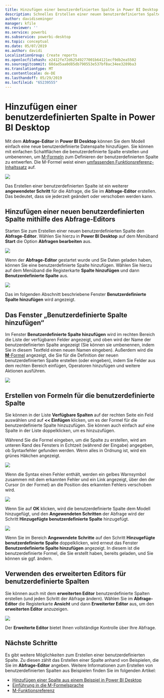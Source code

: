 ```yaml
---
title: Hinzufügen einer benutzerdefinierten Spalte in Power BI Desktop
description: Schnelles Erstellen einer neuen benutzerdefinierten Spalte in Power BI Desktop
author: davidiseminger
manager: kfile
ms.reviewer: ''
ms.service: powerbi
ms.subservice: powerbi-desktop
ms.topic: conceptual
ms.date: 05/07/2019
ms.author: davidi
LocalizationGroup: Create reports
ms.openlocfilehash: e2412fe72d62549277001b64121ecf9db2ea5502
ms.sourcegitcommit: 60dad5aa0d85db790553e537bf8ac34ee3289ba3
ms.translationtype: MT
ms.contentlocale: de-DE
ms.lasthandoff: 05/29/2019
ms.locfileid: "65239555"
---
```

# <a name="add-a-custom-column-in-power-bi-desktop"></a>Hinzufügen einer benutzerdefinierten Spalte in Power BI Desktop
Mit dem **Abfrage-Editor** in **Power BI Desktop** können Sie dem Modell einfach eine neue benutzerdefinierte Datenspalte hinzufügen. Sie können mit einfachen Schaltflächen die benutzerdefinierte Spalte erstellen und umbenennen, um [M-Formeln](https://msdn.microsoft.com/library/mt270235.aspx) zum Definieren der benutzerdefinierten Spalte zu entwerfen. Die M-Formel weist einen [umfassenden Funktionsreferenz-Inhaltssatz](https://msdn.microsoft.com/library/mt779182.aspx) auf. 

![](media/desktop-add-custom-column/add-custom-column_01.png)

Das Erstellen einer benutzerdefinierten Spalte ist ein weiterer **angewendeter Schritt** für die Abfrage, die Sie im **Abfrage-Editor** erstellen. Das bedeutet, dass sie jederzeit geändert oder verschoben werden kann.

## <a name="use-query-editor-to-add-a-new-custom-column"></a>Hinzufügen einer neuen benutzerdefinierten Spalte mithilfe des Abfrage-Editors
Starten Sie zum Erstellen einer neuen benutzerdefinierten Spalte den **Abfrage-Editor**. Wählen Sie hierzu in **Power BI Desktop** auf dem Menüband **Start** die Option **Abfragen bearbeiten** aus.

![](media/desktop-add-custom-column/add-column-from-example_02.png)

Wenn der **Abfrage-Editor** gestartet wurde und Sie Daten geladen haben, können Sie eine benutzerdefinierte Spalte hinzufügen. Wählen Sie hierzu auf dem Menüband die Registerkarte **Spalte hinzufügen** und dann **Benutzerdefinierte Spalte** aus.

![](media/desktop-add-custom-column/add-custom-column_02.png)

Das im folgenden Abschnitt beschriebene Fenster **Benutzerdefinierte Spalte hinzufügen** wird angezeigt.

## <a name="the-add-custom-column-window"></a>Das Fenster „Benutzerdefinierte Spalte hinzufügen“
Im Fenster **Benutzerdefinierte Spalte hinzufügen** wird im rechten Bereich die Liste der verfügbaren Felder angezeigt, und oben wird der Name der benutzerdefinierten Spalte angezeigt (Sie können sie umbenennen, indem Sie in diesem Textfeld einen neuen Namen eingeben). Außerdem wird die [**M**-Formel](https://msdn.microsoft.com/library/mt779182.aspx) angezeigt, die Sie für die Definition der neuen benutzerdefinierten Spalte erstellen (oder eingeben), indem Sie Felder aus dem rechten Bereich einfügen, Operatoren hinzufügen und weitere Aktionen ausführen. 

![](media/desktop-add-custom-column/add-custom-column_03.png)

## <a name="create-formulas-for-your-custom-column"></a>Erstellen von Formeln für die benutzerdefinierte Spalte
Sie können in der Liste **Verfügbare Spalten** auf der rechten Seite ein Feld auswählen und auf **<< Einfügen** klicken, um es der Formel für die benutzerdefinierte Spalte hinzuzufügen. Sie können auch einfach auf eine Spalte in der Liste doppelklicken, um es hinzuzufügen.

Während Sie die Formel eingeben, um die Spalte zu erstellen, wird am unteren Rand des Fensters in Echtzeit (während der Eingabe) angegeben, ob Syntaxfehler gefunden werden. Wenn alles in Ordnung ist, wird ein grünes Häkchen angezeigt.

![](media/desktop-add-custom-column/add-custom-column_04.png)

Wenn die Syntax einen Fehler enthält, werden ein gelbes Warnsymbol zusammen mit dem erkannten Fehler und ein Link angezeigt, über den der Cursor (in der Formel) an die Position des erkannten Fehlers verschoben wird.

![](media/desktop-add-custom-column/add-custom-column_05.png)

Wenn Sie auf **OK** klicken, wird die benutzerdefinierte Spalte dem Modell hinzugefügt, und den **Angewendeten Schritten** der Abfrage wird der Schritt **Hinzugefügte benutzerdefinierte Spalte** hinzugefügt.

![](media/desktop-add-custom-column/add-custom-column_06.png)

Wenn Sie im Bereich **Angewendete Schritte** auf den Schritt **Hinzugefügte benutzerdefinierte Spalte** doppelklicken, wird erneut das Fenster **Benutzerdefinierte Spalte hinzufügen** angezeigt. In diesem ist die benutzerdefinierte Formel, die Sie erstellt haben, bereits geladen, und Sie können sie ggf. ändern.

## <a name="using-the-advanced-editor-for-custom-columns"></a>Verwenden des erweiterten Editors für benutzerdefinierte Spalten
Sie können auch mit dem **erweiterten Editor** benutzerdefinierte Spalten erstellen (und jeden Schritt der Abfrage ändern). Wählen Sie im **Abfrage-Editor** die Registerkarte **Ansicht** und dann **Erweiterter Editor** aus, um den **erweiterten Editor** anzuzeigen.

![](media/desktop-add-custom-column/add-custom-column_07.png)

Der **Erweiterte Editor** bietet Ihnen vollständige Kontrolle über Ihre Abfrage.

## <a name="next-steps"></a>Nächste Schritte
Es gibt weitere Möglichkeiten zum Erstellen einer benutzerdefinierten Spalte. Zu diesen zählt das Erstellen einer Spalte anhand von Beispielen, die Sie im **Abfrage-Editor** angeben. Weitere Informationen zum Erstellen von benutzerdefinierten Spalten aus Beispielen finden Sie im folgenden Artikel:

* [Hinzufügen einer Spalte aus einem Beispiel in Power BI Desktop](desktop-add-column-from-example.md)
* [Einführung in die M-Formelsprache](https://msdn.microsoft.com/library/mt270235.aspx)
* [M-Funktionsreferenz](https://msdn.microsoft.com/library/mt779182.aspx)  

